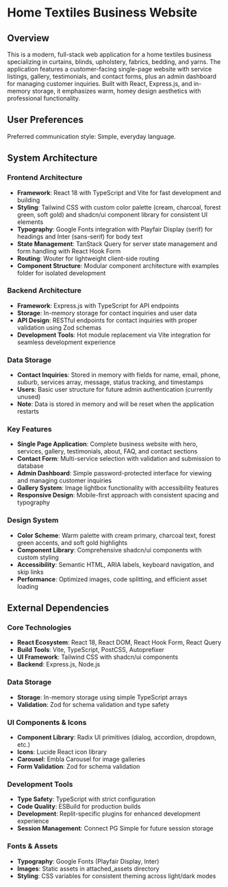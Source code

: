 # Home Textiles Business Website

## Overview

This is a modern, full-stack web application for a home textiles business specializing in curtains, blinds, upholstery, fabrics, bedding, and yarns. The application features a customer-facing single-page website with service listings, gallery, testimonials, and contact forms, plus an admin dashboard for managing customer inquiries. Built with React, Express.js, and in-memory storage, it emphasizes warm, homey design aesthetics with professional functionality.

## User Preferences

Preferred communication style: Simple, everyday language.

## System Architecture

### Frontend Architecture
- **Framework**: React 18 with TypeScript and Vite for fast development and building
- **Styling**: Tailwind CSS with custom color palette (cream, charcoal, forest green, soft gold) and shadcn/ui component library for consistent UI elements
- **Typography**: Google Fonts integration with Playfair Display (serif) for headings and Inter (sans-serif) for body text
- **State Management**: TanStack Query for server state management and form handling with React Hook Form
- **Routing**: Wouter for lightweight client-side routing
- **Component Structure**: Modular component architecture with examples folder for isolated development

### Backend Architecture
- **Framework**: Express.js with TypeScript for API endpoints
- **Storage**: In-memory storage for contact inquiries and user data
- **API Design**: RESTful endpoints for contact inquiries with proper validation using Zod schemas
- **Development Tools**: Hot module replacement via Vite integration for seamless development experience

### Data Storage
- **Contact Inquiries**: Stored in memory with fields for name, email, phone, suburb, services array, message, status tracking, and timestamps
- **Users**: Basic user structure for future admin authentication (currently unused)
- **Note**: Data is stored in memory and will be reset when the application restarts

### Key Features
- **Single Page Application**: Complete business website with hero, services, gallery, testimonials, about, FAQ, and contact sections
- **Contact Form**: Multi-service selection with validation and submission to database
- **Admin Dashboard**: Simple password-protected interface for viewing and managing customer inquiries
- **Gallery System**: Image lightbox functionality with accessibility features
- **Responsive Design**: Mobile-first approach with consistent spacing and typography

### Design System
- **Color Scheme**: Warm palette with cream primary, charcoal text, forest green accents, and soft gold highlights
- **Component Library**: Comprehensive shadcn/ui components with custom styling
- **Accessibility**: Semantic HTML, ARIA labels, keyboard navigation, and skip links
- **Performance**: Optimized images, code splitting, and efficient asset loading

## External Dependencies

### Core Technologies
- **React Ecosystem**: React 18, React DOM, React Hook Form, React Query
- **Build Tools**: Vite, TypeScript, PostCSS, Autoprefixer
- **UI Framework**: Tailwind CSS with shadcn/ui components
- **Backend**: Express.js, Node.js

### Data Storage
- **Storage**: In-memory storage using simple TypeScript arrays
- **Validation**: Zod for schema validation and type safety

### UI Components & Icons
- **Component Library**: Radix UI primitives (dialog, accordion, dropdown, etc.)
- **Icons**: Lucide React icon library
- **Carousel**: Embla Carousel for image galleries
- **Form Validation**: Zod for schema validation

### Development Tools
- **Type Safety**: TypeScript with strict configuration
- **Code Quality**: ESBuild for production builds
- **Development**: Replit-specific plugins for enhanced development experience
- **Session Management**: Connect PG Simple for future session storage

### Fonts & Assets
- **Typography**: Google Fonts (Playfair Display, Inter)
- **Images**: Static assets in attached_assets directory
- **Styling**: CSS variables for consistent theming across light/dark modes